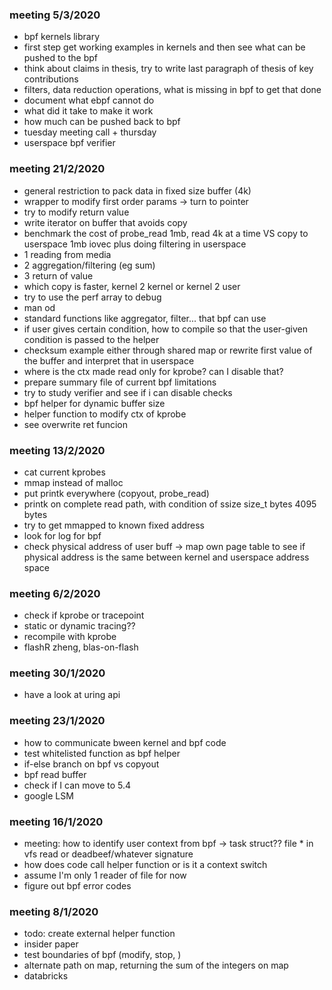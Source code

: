 ### meeting 5/3/2020
- bpf kernels library
- first step get working examples in kernels and then see what can be pushed to the bpf
- think about claims in thesis, try to write last paragraph of thesis of key contributions
- filters, data reduction operations, what is missing in bpf to get that done
- document what ebpf cannot do
- what did it take to make it work
- how much can be pushed back to bpf
- tuesday meeting call + thursday
- userspace bpf verifier 

### meeting 21/2/2020
- general restriction to pack data in fixed size buffer (4k)
- wrapper to modify first order params -> turn to pointer
- try to modify return value
- write iterator on buffer that avoids copy
- benchmark the cost of probe_read 1mb, read 4k at a time VS copy to userspace 1mb iovec plus doing filtering in userspace
- 1 reading from media
- 2 aggregation/filtering (eg sum)
- 3 return of value
- which copy is faster, kernel 2 kernel or kernel 2 user
- try to use the perf array to debug
- man od
- standard functions like aggregator, filter... that bpf can use
- if user gives certain condition, how to compile so that the user-given condition is passed to the helper
- checksum example either through shared map or rewrite first value of the buffer and interpret that in userspace
- where is the ctx made read only for kprobe? can I disable that?
- prepare summary file of current bpf limitations
- try to study verifier and see if i can disable checks
- bpf helper for dynamic buffer size
- helper function to modify ctx of kprobe 
- see overwrite ret funcion

### meeting 13/2/2020
- cat current kprobes
- mmap instead of malloc
- put printk everywhere (copyout, probe_read)
- printk on complete read path, with condition of ssize  size_t bytes 4095 bytes
- try to get mmapped to known fixed address
- look for log for bpf
- check physical address of user buff -> map own page table to see if physical address is the same between kernel and userspace address space

### meeting 6/2/2020
- check if kprobe or tracepoint
- static or dynamic tracing??
- recompile with kprobe 
- flashR zheng, blas-on-flash 

### meeting 30/1/2020
- have a look at uring api

### meeting 23/1/2020
- how to communicate bween kernel and bpf code
- test whitelisted function as bpf helper
- if-else branch on bpf vs copyout
- bpf read buffer
- check if I can move to 5.4
- google LSM 

### meeting 16/1/2020
- meeting: how to identify user context from bpf -> task struct?? file * in vfs read or deadbeef/whatever signature
- how does code call helper function or is it a context switch
- assume I'm only 1 reader of file for now
- figure out bpf error codes

### meeting 8/1/2020
- todo: create external helper function 
- insider paper
- test boundaries of bpf (modify, stop, )
- alternate path on map, returning the sum of the integers on map
- databricks


